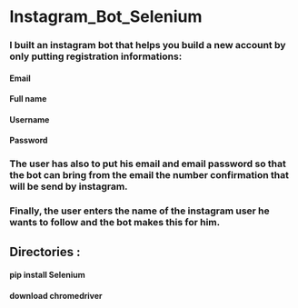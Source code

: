 # Instagram_Bot_Selenium

### I built an instagram bot that helps you build a new account by only putting registration informations:
#### Email
#### Full name
#### Username
#### Password
### The user has also to put his email and email password so that the bot can bring from the email the number confirmation that will be send by instagram.
### Finally, the user enters the name of the instagram user he wants to follow and the bot makes this for him.

## Directories :
#### pip install Selenium
#### download chromedriver 
